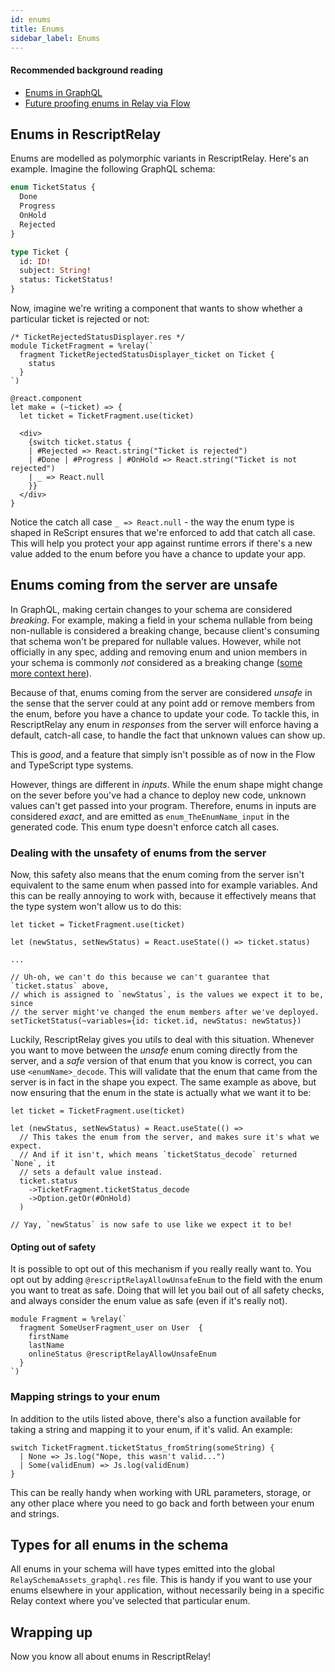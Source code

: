 ```yaml
---
id: enums
title: Enums
sidebar_label: Enums
---
```


#### Recommended background reading

- [Enums in GraphQL](https://graphql.org/learn/schema/#enumeration-types)
- [Future proofing enums in Relay via Flow](https://github.com/facebook/relay/issues/2351)

## Enums in RescriptRelay

Enums are modelled as polymorphic variants in RescriptRelay. Here's an example. Imagine the following GraphQL schema:

```graphql
enum TicketStatus {
  Done
  Progress
  OnHold
  Rejected
}

type Ticket {
  id: ID!
  subject: String!
  status: TicketStatus!
}
```

Now, imagine we're writing a component that wants to show whether a particular ticket is rejected or not:

```rescript
/* TicketRejectedStatusDisplayer.res */
module TicketFragment = %relay(`
  fragment TicketRejectedStatusDisplayer_ticket on Ticket {
    status
  }
`)

@react.component
let make = (~ticket) => {
  let ticket = TicketFragment.use(ticket)

  <div>
    {switch ticket.status {
    | #Rejected => React.string("Ticket is rejected")
    | #Done | #Progress | #OnHold => React.string("Ticket is not rejected")
    | _ => React.null
    }}
  </div>
}

```

Notice the catch all case `_ => React.null` - the way the enum type is shaped in ReScript ensures that we're enforced to add that catch all case. This will help you protect your app against runtime errors if there's a new value added to the enum before you have a chance to update your app.

## Enums coming from the server are unsafe

In GraphQL, making certain changes to your schema are considered _breaking_. For example, making a field in your schema nullable from being non-nullable is considered a breaking change, because client's consuming that schema won't be prepared for nullable values. However, while not officially in any spec, adding and removing enum and union members in your schema is commonly _not_ considered as a breaking change ([some more context here](https://github.com/facebook/relay/issues/2351)).

Because of that, enums coming from the server are considered _unsafe_ in the sense that the server could at any point add or remove members from the enum, before you have a chance to update your code. To tackle this, in RescriptRelay any enum in _responses_ from the server will enforce having a default, catch-all case, to handle the fact that unknown values can show up.

This is _good_, and a feature that simply isn't possible as of now in the Flow and TypeScript type systems.

However, things are different in _inputs_. While the enum shape might change on the sever before you've had a chance to deploy new code, unknown values can't get passed into your program. Therefore, enums in inputs are considered _exact_, and are emitted as `enum_TheEnumName_input` in the generated code. This enum type doesn't enforce catch all cases.

### Dealing with the unsafety of enums from the server

Now, this safety also means that the enum coming from the server isn't equivalent to the same enum when passed into for example variables. And this can be really annoying to work with, because it effectively means that the type system won't allow us to do this:

```rescript
let ticket = TicketFragment.use(ticket)

let (newStatus, setNewStatus) = React.useState(() => ticket.status)

...

// Uh-oh, we can't do this because we can't guarantee that `ticket.status` above,
// which is assigned to `newStatus`, is the values we expect it to be, since
// the server might've changed the enum members after we've deployed.
setTicketStatus(~variables={id: ticket.id, newStatus: newStatus})
```

Luckily, RescriptRelay gives you utils to deal with this situation. Whenever you want to move between the _unsafe_ enum coming directly from the server, and a _safe_ version of that enum that you know is correct, you can use `<enumName>_decode`. This will validate that the enum that came from the server is in fact in the shape you expect. The same example as above, but now ensuring that the enum in the state is actually what we want it to be:

```rescript
let ticket = TicketFragment.use(ticket)

let (newStatus, setNewStatus) = React.useState(() =>
  // This takes the enum from the server, and makes sure it's what we expect.
  // And if it isn't, which means `ticketStatus_decode` returned `None`, it
  // sets a default value instead.
  ticket.status
    ->TicketFragment.ticketStatus_decode
    ->Option.getOr(#OnHold)
  )

// Yay, `newStatus` is now safe to use like we expect it to be!
```

#### Opting out of safety

It is possible to opt out of this mechanism if you really really want to. You opt out by adding `@rescriptRelayAllowUnsafeEnum` to the field with the enum you want to treat as safe. Doing that will let you bail out of all safety checks, and always consider the enum value as safe (even if it's really not).

```rescript
module Fragment = %relay(`
  fragment SomeUserFragment_user on User  {
    firstName
    lastName
    onlineStatus @rescriptRelayAllowUnsafeEnum
  }
`)
```

### Mapping strings to your enum

In addition to the utils listed above, there's also a function available for taking a string and mapping it to your enum, if it's valid. An example:

```rescript
switch TicketFragment.ticketStatus_fromString(someString) {
  | None => Js.log("Nope, this wasn't valid...")
  | Some(validEnum) => Js.log(validEnum)
}
```

This can be really handy when working with URL parameters, storage, or any other place where you need to go back and forth between your enum and strings.

## Types for all enums in the schema

All enums in your schema will have types emitted into the global `RelaySchemaAssets_graphql.res` file. This is handy if you want to use your enums elsewhere in your application, without necessarily being in a specific Relay context where you've selected that particular enum.

## Wrapping up

Now you know all about enums in RescriptRelay!

